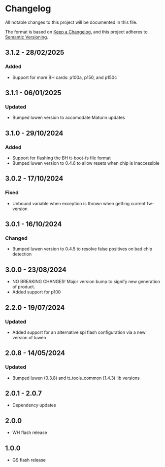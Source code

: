 # Changelog

All notable changes to this project will be documented in this file.

The format is based on [Keep a Changelog](https://keepachangelog.com/en/1.0.0/),
and this project adheres to [Semantic Versioning](https://semver.org/spec/v2.0.0.html).

## 3.1.2 - 28/02/2025

### Added

- Support for more BH cards: p100a, p150, and p150c

## 3.1.1 - 06/01/2025

### Updated

- Bumped luwen version to accomodate Maturin updates

## 3.1.0 - 29/10/2024

### Added

- Support for flashing the BH tt-boot-fs file format
- Bumped luwen version to 0.4.6 to allow resets when chip is inaccessible

## 3.0.2 - 17/10/2024

### Fixed
- Unbound variable when exception is thrown when getting current fw-version

## 3.0.1 - 16/10/2024

### Changed
- Bumped luwen version to 0.4.5 to resolve false positives on bad chip detection

## 3.0.0 - 23/08/2024

- NO BREAKING CHANGES! Major version bump to signify new generation of product.
- Added support for p100

## 2.2.0 - 19/07/2024

### Updated
- Added support for an alternative spi flash configuration via a new version of luwen

## 2.0.8 - 14/05/2024

### Updated
- Bumped luwen (0.3.8) and tt_tools_common (1.4.3) lib versions

## 2.0.1 - 2.0.7
- Dependency updates

## 2.0.0
- WH flash release

## 1.0.0

- GS flash release
